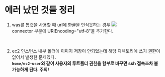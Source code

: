 # 에러 났던 것들 정리

1. was를 톰캣을 사용할 때 url에 한글을 인식못하는 경우
    ![](../assets/aws/tomcat인코딩.PNG)  
connector 부분에 URIEncoding="utf-8"을 추가한다.

<br>

2. ec2 인스턴스 내부 폴더에 이미지 저장이 안되었는데 해당 디렉토리에 쓰기 권한이 없어서 발생한 문제였다.   
**`home/ec2-user`와 같이 사용자의 루트폴더 권한을 함부로 바꾸면 ssh 접속조차 불가능하게 된다. 주의!**